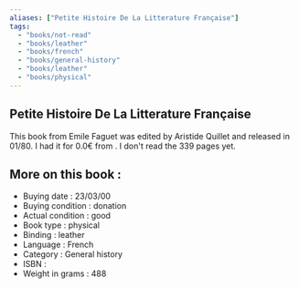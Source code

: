 ```yaml
---
aliases: ["Petite Histoire De La Litterature Française"] 
tags: 
  - "books/not-read" 
  - "books/leather" 
  - "books/french"
  - "books/general-history"
  - "books/leather"
  - "books/physical"
---
```



## Petite Histoire De La Litterature Française
This book from Emile Faguet was edited by Aristide Quillet and released in 01/80. I had it for 0.0€ from . I don't read the 339 pages yet.

## More on this book :
- Buying date : 23/03/00
- Buying condition : donation
- Actual condition : good
- Book type : physical
- Binding : leather
- Language : French
- Category : General history
- ISBN : 
- Weight in grams : 488
